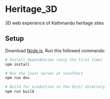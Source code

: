 # Heritage_3D
3D web experience of Kathmandu heritage sites

## Setup
Download [Node.js](https://nodejs.org/en/download/).
Run this followed commands:

``` bash
# Install dependencies (only the first time)
npm install

# Run the local server at localhost
npm run dev

# Build for production in the dist/ directory
npm run build
```
